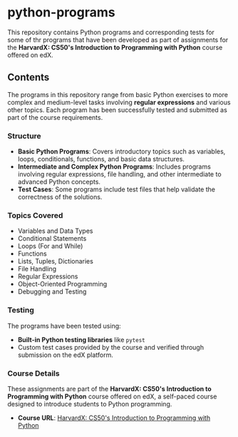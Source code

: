 # python-programs

This repository contains Python programs and corresponding tests for some of thr programs that have been developed as part of assignments for the **HarvardX: CS50's Introduction to Programming with Python** course offered on edX.

## Contents

The programs in this repository range from basic Python exercises to more complex and medium-level tasks involving **regular expressions** and various other topics. Each program has been successfully tested and submitted as part of the course requirements.

### Structure

- **Basic Python Programs**: Covers introductory topics such as variables, loops, conditionals, functions, and basic data structures.
- **Intermediate and Complex Python Programs**: Includes programs involving regular expressions, file handling, and other intermediate to advanced Python concepts.
- **Test Cases**: Some programs include test files that help validate the correctness of the solutions.

### Topics Covered
- Variables and Data Types
- Conditional Statements
- Loops (For and While)
- Functions
- Lists, Tuples, Dictionaries
- File Handling
- Regular Expressions
- Object-Oriented Programming
- Debugging and Testing

### Testing

The programs have been tested using:
- **Built-in Python testing libraries** like  `pytest`
- Custom test cases provided by the course and verified through submission on the edX platform.

### Course Details

These assignments are part of the **HarvardX: CS50's Introduction to Programming with Python** course offered on edX, a self-paced course designed to introduce students to Python programming.

- **Course URL**: [HarvardX: CS50's Introduction to Programming with Python](https://www.edx.org/course/cs50s-introduction-to-programming-with-python)

